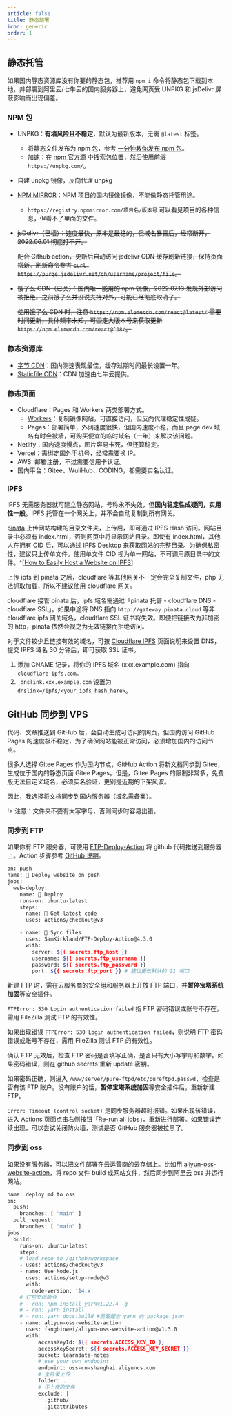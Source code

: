 ```yaml
---
article: false
title: 静态部署
icon: generic
order: 1
---
```


## 静态托管

如果国内静态资源库没有你要的静态包，推荐用 `npm i` 命令将静态包下载到本地，并部署到阿里云/七牛云的国内服务器上，避免网页受 UNPKG 和 jsDelivr 屏蔽影响而出现偏差。

### NPM 包

- UNPKG：**有墙风险且不稳定**，默认为最新版本，无需 `@latest` 标签。
  - 将静态文件发布为 npm 包，参考 [一分钟教你发布 npm 包](https://segmentfault.com/a/1190000023075167)。
  - 加速：在 [npm 官方源](https://www.npmjs.com/) 中搜索包位置，然后使用前缀 `https://unpkg.com/`。
- 自建 unpkg 镜像，反向代理 unpkg
- [NPM MIRROR](https://npmmirror.com/)：NPM 项目的国内镜像镜像，不能做静态托管用途。

  - `https://registry.npmmirror.com/项目名/版本号` 可以看见项目的各种信息，但看不了里面的文件。

- ~~jsDelivr（已墙）：速度最快，原本是最稳的，但域名暴雷后，经常断开，2022.06.01 彻底打不开。~~

  ~~配合 Github action，更新后自动访问 jsdelivr CDN 缓存刷新链接，保持页面常新。刷新命令参考 `curl https://purge.jsdelivr.net/gh/username/project/file`。~~

- ~~饿了么 CDN（已关）：国内唯一能用的 npm 镜像，2022.07.13 发现外部访问被拒绝。之前饿了么并没说支持对外，可能已经彻底取消了。~~

  ~~使用饿了么 CDN 时，注意 `https://npm.elemecdn.com/react@latest/` 需要时间更新，具体频率未知，可固定大版本号来获取更新 `https://npm.elemecdn.com/react@^18/`。~~

### 静态资源库

- [字节 CDN](https://cdn.bytedance.com/)：国内测速表现最佳，缓存过期时间最长设置一年。
- [Staticfile CDN](https://www.staticfile.org/)：CDN 加速由七牛云提供。

### 静态页面

- Cloudflare：Pages 和 Workers 两类部署方式。
  - [Workers](../deploy/Cloudflare.html#反向代理)：复制镜像网站，可直接访问，但反向代理稳定性成疑。
  - Pages：部署简单，外网速度很快，但国内速度不稳，而且 page.dev 域名有时会被墙，可购买便宜的临时域名（一年）来解决该问题。
- Netlify：国内速度慢点，图片容易卡死，但还算稳定。
- Vercel：需绑定国外手机号，经常需要换 IP。
- AWS: 邮箱注册，不过需要信用卡认证。
- 国内平台：Gitee、WuliHub、CODING，都需要实名认证。

### IPFS

IPFS 无需服务器就可建立静态网站，号称永不失效，但**国内稳定性成疑问，实用性一般**。IPFS 托管在一个网关上，并不会自动复制到所有网关。

[pinata](https://pinata.cloud/) 上传网站构建的目录文件夹，上传后，即可通过 IPFS Hash 访问。网站目录中必须有 index.html，否则网页中将显示网站目录。即使有 index.html，其他人在拥有 CID 后，可以通过 IPFS Desktop 来获取网站的完整目录。为确保私密性，建议只上传单文件。使用单文件 CID 视为单一网站，不可调用原目录中的文件。^[[How to Easily Host a Website on IPFS](https://medium.com/pinata/how-to-easily-host-a-website-on-ipfs-9d842b5d6a01)]

上传 ipfs 到 pinata 之后，cloudflare 等其他网关不一定会完全复制文件，php 无法抓取加载，所以不建议使用 cloudflare 网关。

cloudflare 接管 pinata 后，ipfs 域名需通过「pinata 托管 - cloudflare DNS - cloudflare SSL」。如果中途将 DNS 指向 `http://gateway.pinata.cloud` 等非 cloudflare ipfs 网关域名，cloudflare SSL 证书将失效。即便把链接改为非加密的 http，pinata 依然会视之为无效链接而拒绝访问。

对于文件较少且链接有效的域名，可按 [Cloudflare IPFS](https://www.cloudflare.com/zh-cn/distributed-web-gateway/) 页面说明来设置 DNS，提交 IPFS 域名 30 分钟后，即可获取 SSL 证书。

1. 添加 CNAME 记录，将你的 IPFS 域名 (xxx.example.com) 指向 `cloudflare-ipfs.com`。
2. `_dnslink.xxx.example.com` 设置为 `dnslink=/ipfs/<your_ipfs_hash_here>`。

## GitHub 同步到 VPS

代码、文章推送到 GitHub 后，会自动生成可访问的网页，但国内访问 GitHub Pages 的速度极不稳定，为了确保网站能被正常访问，必须增加国内的访问节点。

很多人选择 Gitee Pages 作为国内节点，GitHub Action 将新文档同步到 Gitee，生成位于国内的静态页面 Gitee Pages。但是，Gitee Pages 的限制非常多，免费版无法自定义域名，必须实名验证，更别提近期的下架风波。

因此，我选择将文档同步到国内服务器（域名需备案）。

!> 注意：文件夹不要有大写字母，否则同步时容易出错。

### 同步到 FTP

如果你有 FTP 服务器，可使用 [FTP-Deploy-Action](https://github.com/SamKirkland/FTP-Deploy-Action) 将 github 代码推送到服务器上。Action 步骤参考 [GitHub 说明](../deploy/GitHub.html)。

```bash
on: push
name: 🚀 Deploy website on push
jobs:
  web-deploy:
    name: 🎉 Deploy
    runs-on: ubuntu-latest
    steps:
    - name: 🚚 Get latest code
      uses: actions/checkout@v3

    - name: 📂 Sync files
      uses: SamKirkland/FTP-Deploy-Action@4.3.0
      with:
        server: ${{ secrets.ftp_host }}
        username: ${{ secrets.ftp_username }}
        password: ${{ secrets.ftp_password }}
        port: ${{ secrets.ftp_port }} # 建议更改默认的 21 端口
```

新建 FTP 时，需在云服务商的安全组和服务器上开放 FTP 端口，并**暂停宝塔系统加固**等安全插件。

`FTPError: 530 Login authentication failed` 指 FTP 密码错误或账号不存在，需用 FileZilla 测试 FTP 的有效性。

如果出现错误 `FTPError: 530 Login authentication failed`，则说明 FTP 密码错误或账号不存在，需用 FileZilla 测试 FTP 的有效性。

确认 FTP 无效后，检查 FTP 密码是否填写正确，是否只有大小写字母和数字。如果密码错误，则在 github secrets 重新 update 密钥。

如果密码正确，则进入 `/www/server/pure-ftpd/etc/pureftpd.passwd`，检查是否有该 FTP 账户。没有账户的话，**暂停宝塔系统加固**等安全插件后，重新新建 FTP。

`Error: Timeout (control socket)` 是同步服务器超时报错。如果出现该错误，进入 Actions 页面点击右侧按钮「Re-run all jobs」，重新进行部署。如果错误连续出现，可以尝试关闭防火墙，测试是否 GitHub 服务器被拉黑了。

### 同步到 oss

如果没有服务器，可以把文件部署在云运营商的云存储上。比如用 [aliyun-oss-website-action](https://github.com/marketplace/actions/aliyun-oss-website-action)，将 repo 文件 build 成网站文件，然后同步到阿里云 oss 并运行网站。

```bash
name: deploy md to oss
on:
  push:
    branches: [ "main" ]
  pull_request:
    branches: [ "main" ]
jobs:
  build:
    runs-on: ubuntu-latest
    steps:
    # load repo to /github/workspace
    - uses: actions/checkout@v3
    - name: Use Node.js
      uses: actions/setup-node@v3
      with:
        node-version: '14.x'
    # 打包文档命令
    # - run: npm install yarn@1.22.4 -g
    # - run: yarn install
    # - run: yarn docs:build #需要配合 yarn 的 package.json
    - name: aliyun-oss-website-action
      uses: fangbinwei/aliyun-oss-website-action@v1.3.0
      with:
          accessKeyId: ${{ secrets.ACCESS_KEY_ID }}
          accessKeySecret: ${{ secrets.ACCESS_KEY_SECRET }}
          bucket: learndata-notes
          # use your own endpoint
          endpoint: oss-cn-shanghai.aliyuncs.com
          # 全目录上传
          folder: .
          # 不上传的文件
          exclude: |
            .github/
            .gitattributes
```
